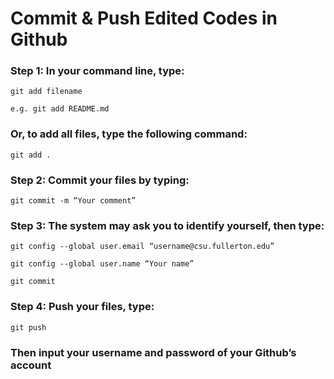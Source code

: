 # Commit & Push Edited Codes in Github

### Step 1: In your command line, type:
  
	git add filename
  
	e.g. git add README.md

### Or, to add all files, type the following command:
  
	git add .

### Step 2: Commit your files by typing:
  
	git commit -m “Your comment”

### Step 3: The system may ask you to identify yourself, then type:
  
	git config --global user.email “username@csu.fullerton.edu”
  
  	git config --global user.name “Your name”
  
  	git commit

### Step 4: Push your files, type:
  
  	git push

### Then input your username and password of your Github’s account
